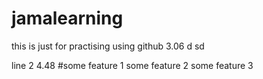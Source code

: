 # jamalearning

this is just for practising using github
3.06
d 
sd 


line 2 4.48
#some feature 1
some feature 2
some feature 3